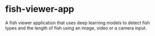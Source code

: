 # fish-viewer-app
A fish viewer application that uses deep learning models to detect fish types and the length of fish using an image, video or a camera input.
